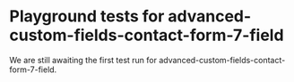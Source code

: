 # Playground tests for advanced-custom-fields-contact-form-7-field
We are still awaiting the first test run for advanced-custom-fields-contact-form-7-field.
